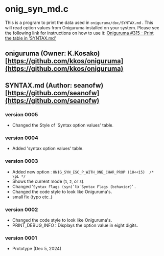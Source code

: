 # onig_syn_md.c

This is a program to print the data used in `oniguruma/doc/SYNTAX.md` .
This will read option values ​​from Oniguruma installed on your system.
Please see the following link for instructions on how to use it: [Oniguruma #315 - Print the table in 'SYNTAX.md'](https://github.com/kkos/oniguruma/issues/315#issue-2719589814)

## oniguruma (Owner: K.Kosako) [https://github.com/kkos/oniguruma](https://github.com/kkos/oniguruma)
## SYNTAX.md (Author: seanofw) [https://github.com/seanofw](https://github.com/seanofw)

### version 0005
- Changed the Style of 'Syntax option values' table.

### version 0004
- Added 'syntax option values' table.
  
### version 0003
- Added new option : `ONIG_SYN_ESC_P_WITH_ONE_CHAR_PROP (1U<<15)  /* \pL */`
- Shows the current mode (`1`, `2`, or `3`).
- Changed '`Syntax Flags (syn)`' to '`Syntax Flags (behavior)`' .
- Changed the code style to look like Oniguruma's.  
- small fix (typo etc..)

### version 0002
- Changed the code style to look like Oniguruma's.
- PRINT_DEBUG_INFO : Displays the option value in eight digits.
  
### version 0001
- Prototype (Dec 5, 2024)
